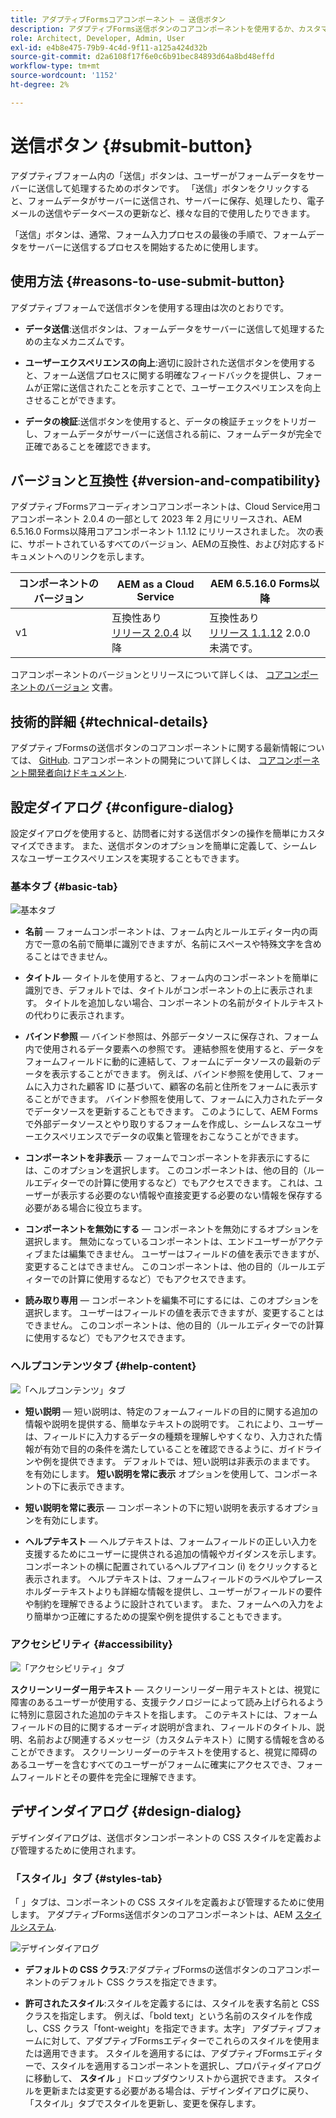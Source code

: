 ```yaml
---
title: アダプティブFormsコアコンポーネント — 送信ボタン
description: アダプティブForms送信ボタンのコアコンポーネントを使用するか、カスタマイズします。
role: Architect, Developer, Admin, User
exl-id: e4b8e475-79b9-4c4d-9f11-a125a424d32b
source-git-commit: d2a6108f17f6e0c6b91bec84893d64a8bd48effd
workflow-type: tm+mt
source-wordcount: '1152'
ht-degree: 2%

---
```


# 送信ボタン {#submit-button}

アダプティブフォーム内の「送信」ボタンは、ユーザーがフォームデータをサーバーに送信して処理するためのボタンです。 「送信」ボタンをクリックすると、フォームデータがサーバーに送信され、サーバーに保存、処理したり、電子メールの送信やデータベースの更新など、様々な目的で使用したりできます。

「送信」ボタンは、通常、フォーム入力プロセスの最後の手順で、フォームデータをサーバーに送信するプロセスを開始するために使用します。

## 使用方法 {#reasons-to-use-submit-button}

アダプティブフォームで送信ボタンを使用する理由は次のとおりです。

* **データ送信**:送信ボタンは、フォームデータをサーバーに送信して処理するための主なメカニズムです。

* **ユーザーエクスペリエンスの向上**:適切に設計された送信ボタンを使用すると、フォーム送信プロセスに関する明確なフィードバックを提供し、フォームが正常に送信されたことを示すことで、ユーザーエクスペリエンスを向上させることができます。

* **データの検証**:送信ボタンを使用すると、データの検証チェックをトリガーし、フォームデータがサーバーに送信される前に、フォームデータが完全で正確であることを確認できます。


## バージョンと互換性 {#version-and-compatibility}

アダプティブFormsアコーディオンコアコンポーネントは、Cloud Service用コアコンポーネント 2.0.4 の一部として 2023 年 2 月にリリースされ、AEM 6.5.16.0 Forms以降用コアコンポーネント 1.1.12 にリリースされました。 次の表に、サポートされているすべてのバージョン、AEMの互換性、および対応するドキュメントへのリンクを示します。

| コンポーネントのバージョン | AEM as a Cloud Service | AEM 6.5.16.0 Forms以降 |
|---|---|---|
| v1 | 互換性あり<br>[リリース 2.0.4](/help/adaptive-forms/version.md) 以降 | 互換性あり<br>[リリース 1.1.12](/help/adaptive-forms/version.md) 2.0.0 未満です。 |

コアコンポーネントのバージョンとリリースについて詳しくは、 [コアコンポーネントのバージョン](/help/adaptive-forms/version.md) 文書。

<!-- ## Sample Component Output {#sample-component-output}

To experience the Accordion Component as well as see examples of its configuration options as well as HTML and JSON output, visit the [Component Library](https://adobe.com/go/aem_cmp_library_accordion). -->

## 技術的詳細 {#technical-details}

アダプティブFormsの送信ボタンのコアコンポーネントに関する最新情報については、 [GitHub](https://github.com/adobe/aem-core-forms-components/tree/master/ui.af.apps/src/main/content/jcr_root/apps/core/fd/components/form/button/v1/button). コアコンポーネントの開発について詳しくは、 [コアコンポーネント開発者向けドキュメント](/help/developing/overview.md).

## 設定ダイアログ {#configure-dialog}

設定ダイアログを使用すると、訪問者に対する送信ボタンの操作を簡単にカスタマイズできます。 また、送信ボタンのオプションを簡単に定義して、シームレスなユーザーエクスペリエンスを実現することもできます。

### 基本タブ {#basic-tab}

![基本タブ](/help/adaptive-forms/assets/button_basictab.png)

* **名前**  — フォームコンポーネントは、フォーム内とルールエディター内の両方で一意の名前で簡単に識別できますが、名前にスペースや特殊文字を含めることはできません。

* **タイトル**  — タイトルを使用すると、フォーム内のコンポーネントを簡単に識別でき、デフォルトでは、タイトルがコンポーネントの上に表示されます。 タイトルを追加しない場合、コンポーネントの名前がタイトルテキストの代わりに表示されます。

* **バインド参照**  — バインド参照は、外部データソースに保存され、フォーム内で使用されるデータ要素への参照です。 連結参照を使用すると、データをフォームフィールドに動的に連結して、フォームにデータソースの最新のデータを表示することができます。 例えば、バインド参照を使用して、フォームに入力された顧客 ID に基づいて、顧客の名前と住所をフォームに表示することができます。 バインド参照を使用して、フォームに入力されたデータでデータソースを更新することもできます。 このようにして、AEM Formsで外部データソースとやり取りするフォームを作成し、シームレスなユーザーエクスペリエンスでデータの収集と管理をおこなうことができます。

* **コンポーネントを非表示**  — フォームでコンポーネントを非表示にするには、このオプションを選択します。 このコンポーネントは、他の目的（ルールエディターでの計算に使用するなど）でもアクセスできます。 これは、ユーザーが表示する必要のない情報や直接変更する必要のない情報を保存する必要がある場合に役立ちます。
* **コンポーネントを無効にする**  — コンポーネントを無効にするオプションを選択します。 無効になっているコンポーネントは、エンドユーザーがアクティブまたは編集できません。 ユーザーはフィールドの値を表示できますが、変更することはできません。 このコンポーネントは、他の目的（ルールエディターでの計算に使用するなど）でもアクセスできます。
* **読み取り専用**  — コンポーネントを編集不可にするには、このオプションを選択します。 ユーザーはフィールドの値を表示できますが、変更することはできません。 このコンポーネントは、他の目的（ルールエディターでの計算に使用するなど）でもアクセスできます。

### ヘルプコンテンツタブ {#help-content}

![「ヘルプコンテンツ」タブ](/help/adaptive-forms/assets/button_helptab.png)

* **短い説明**  — 短い説明は、特定のフォームフィールドの目的に関する追加の情報や説明を提供する、簡単なテキストの説明です。 これにより、ユーザーは、フィールドに入力するデータの種類を理解しやすくなり、入力された情報が有効で目的の条件を満たしていることを確認できるように、ガイドラインや例を提供できます。 デフォルトでは、短い説明は非表示のままです。 を有効にします。 **短い説明を常に表示** オプションを使用して、コンポーネントの下に表示できます。

* **短い説明を常に表示**  — コンポーネントの下に短い説明を表示するオプションを有効にします。

* **ヘルプテキスト**  — ヘルプテキストは、フォームフィールドの正しい入力を支援するためにユーザーに提供される追加の情報やガイダンスを示します。 コンポーネントの横に配置されているヘルプアイコン (i) をクリックすると表示されます。 ヘルプテキストは、フォームフィールドのラベルやプレースホルダーテキストよりも詳細な情報を提供し、ユーザーがフィールドの要件や制約を理解できるように設計されています。 また、フォームへの入力をより簡単かつ正確にするための提案や例を提供することもできます。

### アクセシビリティ {#accessibility}

![「アクセシビリティ」タブ](/help/adaptive-forms/assets/button_accessibilitytab.png)

**スクリーンリーダー用テキスト**  — スクリーンリーダー用テキストとは、視覚に障害のあるユーザーが使用する、支援テクノロジーによって読み上げられるように特別に意図された追加のテキストを指します。 このテキストには、フォームフィールドの目的に関するオーディオ説明が含まれ、フィールドのタイトル、説明、名前および関連するメッセージ（カスタムテキスト）に関する情報を含めることができます。 スクリーンリーダーのテキストを使用すると、視覚に障碍のあるユーザーを含むすべてのユーザーがフォームに確実にアクセスでき、フォームフィールドとその要件を完全に理解できます。

## デザインダイアログ {#design-dialog}

デザインダイアログは、送信ボタンコンポーネントの CSS スタイルを定義および管理するために使用されます。

### 「スタイル」タブ {#styles-tab}

「 」タブは、コンポーネントの CSS スタイルを定義および管理するために使用します。 アダプティブForms送信ボタンのコアコンポーネントは、AEM [スタイルシステム](/help/get-started/authoring.md#component-styling).

![デザインダイアログ](/help/adaptive-forms/assets/reset_designdialog.png)


* **デフォルトの CSS クラス**:アダプティブFormsの送信ボタンのコアコンポーネントのデフォルト CSS クラスを指定できます。

* **許可されたスタイル**:スタイルを定義するには、スタイルを表す名前と CSS クラスを指定します。 例えば、「bold text」という名前のスタイルを作成し、CSS クラス「font-weight」を指定できます。太字」 アダプティブフォームに対して、アダプティブFormsエディターでこれらのスタイルを使用または適用できます。 スタイルを適用するには、アダプティブFormsエディターで、スタイルを適用するコンポーネントを選択し、プロパティダイアログに移動して、 **スタイル** 」ドロップダウンリストから選択できます。 スタイルを更新または変更する必要がある場合は、デザインダイアログに戻り、「スタイル」タブでスタイルを更新し、変更を保存します。
